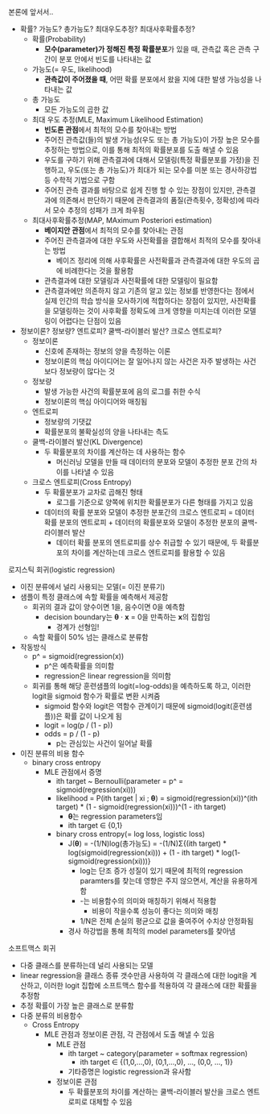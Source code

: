 본론에 앞서서..
* 확률? 가능도? 총가능도? 최대우도추정? 최대사후확률추정?
    * 확률(Probability)
        * **모수(parameter)가 정해진 특정 확률분포**가 있을 때, 관측값 혹은 관측 구간이 분포 안에서 빈도를 나타내는 값
    * 가능도(= 우도, likelihood)
        * **관측값이 주어졌을 때**, 어떤 확률 분포에서 왔을 지에 대한 발생 가능성을 나타내는 값
    * 총 가능도
        * 모든 가능도의 곱한 값
    * 최대 우도 추정(MLE, Maximum Likelihood Estimation)
        * **빈도론 관점**에서 최적의 모수를 찾아내는 방법
        * 주어진 관측값(들)의 발생 가능성(우도 또는 총 가능도)이 가장 높은 모수를 추정하는 방법으로, 이를 통해 최적의 확률분포를 도출 해낼 수 있음
        * 우도를 구하기 위해 관측결과에 대해서 모델링(특정 확률분포를 가정)을 진행하고, 우도(또는 총 가능도)가 최대가 되는 모수를 미분 또는 경사하강법 등 수학적 기법으로 구함
        * 주어진 관측 결과를 바탕으로 쉽게 진행 할 수 있는 장점이 있지만, 관측결과에 의존해서 판단하기 때문에 관측결과의 품질(관측횟수, 정확성)에 따라서 모수 추정의 성패가 크게 좌우됨
    * 최대사후확률추정(MAP, MAximum Posteriori estimation)
        * **베이지안 관점**에서 최적의 모수를 찾아내는 관점
        * 주어진 관측결과에 대한 우도와 사전확률을 결합해서 최적의 모수를 찾아내는 방법
            * 베이즈 정리에 의해 사후확률은 사전확률과 관측결과에 대한 우도의 곱에 비례한다는 것을 활용함
        * 관측결과에 대한 모델링과 사전확률에 대한 모델링이 필요함
        * 관측결과에만 의존하지 않고 기존의 알고 있는 정보를 반영한다는 점에서 실제 인간의 학습 방식을 모사하기에 적합하다는 장점이 있지만, 사전확률을 모델링하는 것이 사후확률 정확도에 크게 영향을 미치는데 이러한 모델링이 어렵다는 단점이 있음
* 정보이론? 정보량? 엔트로피? 쿨백-라이블러 발산? 크로스 엔트로피?
    * 정보이론
        * 신호에 존재하는 정보의 양을 측정하는 이론
        * 정보이론의 핵심 아이디어는 잘 일어나지 않는 사건은 자주 발생하는 사건보다 정보량이 많다는 것
    * 정보량
        * 발생 가능한 사건의 확률분포에 음의 로그를 취한 수식
        * 정보이론의 핵심 아이디어와 매칭됨
    * 엔트로피
        * 정보량의 기댓값
        * 확률분포의 불확실성의 양을 나타내는 측도
    * 쿨백-라이블러 발산(KL Divergence)
        * 두 확률분포의 차이를 계산하는 데 사용하는 함수
            * 머신러닝 모델을 만들 때 데이터의 분포와 모델이 추정한 분포 간의 차이를 나타낼 수 있음
    * 크로스 엔트로피(Cross Entropy)
        * 두 확률분포가 교차로 곱해진 형태
            * 로그를 기준으로 양쪽에 위치한 확률분포가 다른 형태를 가지고 있음
        * 데이터의 확률 분포와 모델이 추정한 분포간의 크로스 엔트로피 = 데이터 확률 분포의 엔트로피 + 데이터의 확률분포와 모델이 추정한 분포의 쿨백-라이블러 발산
            * 데이터 확률 분포의 엔트로피를 상수 취급할 수 있기 때문에, 두 확률분포의 차이를 계산하는데 크로스 엔트로피를 활용할 수 있음
    

로지스틱 회귀(logistic regression)
* 이진 분류에서 널리 사용되는 모델(= 이진 분류기)
* 샘플이 특정 클래스에 속할 확률을 예측해서 제공함
    * 회귀의 결과 값이 양수이면 1을, 음수이면 0을 예측함
        * decision boundary는  **θ** · **x** = 0을 만족하는 **x**의 집합임
            * 경계가 선형임!
    * 속할 확률이 50% 넘는 클래스로 분류함
* 작동방식
    * p^ = sigmoid(regression(x))
        * p^은 예측확률을 의미함
        * regression은 linear regression을 의미함
    * 회귀를 통해 해당 훈련샘플의 logit(=log-odds)을 예측하도록 하고, 이러한 logit을 sigmoid 함수가 확률로 변환 시켜줌
        * sigmoid 함수와 logit은 역함수 관계이기 때문에 sigmoid(logit(훈련샘플))은 확률 값이 나오게 됨
        * logit = log(p / (1 - p))
        * odds = p / (1 - p)
            * p는 관심있는 사건이 일어날 확률
* 이진 분류의 비용 함수
    * binary cross entropy
        * MLE 관점에서 증명
            * ith target ~ Bernoulli(parameter = p^ = sigmoid(regression(xi)))
            * likelihood = P(ith target | xi ; **θ**) = sigmoid(regression(xi))^(ith target) * (1 - sigmoid(regression(xi)))^(1 - ith target)
                * **θ**는 regression parameters임
                * ith target ∈ {0,1}
            * binary cross entropy(= log loss, logistic loss)
                * J(**θ**) = -(1/N)log(총가능도) = -(1/N)Σ{(ith target) * log(sigmoid(regression(xi))) + (1 - ith target) * log(1- sigmoid(regression(xi)))}
                    * log는 단조 증가 성질이 있기 때문에 최적의 regression paramters를 찾는데 영향은 주지 않으면서, 계산을 유용하게 함
                    * -는 비용함수의 의미와 매칭하기 위해서 적용함
                        * 비용이 작을수록 성능이 좋다는 의미와 매칭
                    * 1/N은 전체 손실의 평균으로 값을 줄여주어 수치상 안정화됨
                * 경사 하강법을 통해 최적의 model parameters를 찾아냄

소프트맥스 회귀
* 다중 클래스를 분류하는데 널리 사용되는 모델
* linear regression을 클래스 종류 갯수만큼 사용하여 각 클래스에 대한 logit을 계산하고, 이러한 logit 집합에 소프트맥스 함수를 적용하여 각 클래스에 대한 확률을 추정함
* 추정 확률이 가장 높은 클래스로 분류함
* 다중 분류의 비용함수
    * Cross Entropy
        * MLE 관점과 정보이론 관점, 각 관점에서 도출 해낼 수 있음
            * MLE 관점
                * ith target ~ category(parameter = softmax regression)
                    * ith target ∈ {(1,0,...,0), (0,1,...,0), ..., (0,0, ..., 1)}
                * 기타증명은 logistic regression과 유사함
            * 정보이론 관점
                * 두 확률분포의 차이를 계산하는 쿨백-라이블러 발산을 크로스 엔트로피로 대체할 수 있음
